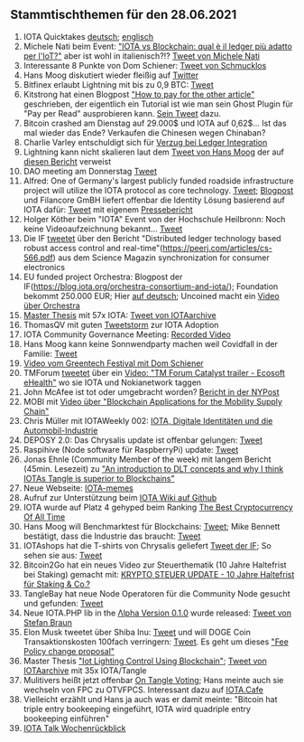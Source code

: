 ## Stammtischthemen für den 28.06.2021

1. IOTA Quicktakes [deutsch](https://youtu.be/53g41w7QZ08); [englisch](https://www.youtube.com/watch?v=Ho2erUrJdbI)
2. Michele Nati beim Event: ["IOTA vs Blockchain: qual è il ledger più adatto per l'IoT?"](https://twitter.com/iota/status/1407242399982698496?s=20) aber ist wohl in italienisch?!? [Tweet von Michele Nati](https://twitter.com/michelenati/status/1407238587905720331?s=20)
3. Interessante 8 Punkte von Dom Schiener: [Tweet von Schmucklos](https://twitter.com/Schmucklos_/status/1407071244026011655?s=20)
4. Hans Moog diskutiert wieder fleißig auf [Twitter](https://twitter.com/hus_qy/status/1407236598249426945?s=20)
5. Bitfinex erlaubt Lightning mit bis zu 0,9 BTC: [Tweet](https://twitter.com/bitfinex/status/1407249431343386625?s=20)
6. Kitstrong hat einen Blogpost ["How to pay for the other article"](https://blog.f-node.de/how-to-pay-for-the-other-article/) geschrieben, der eigentlich ein Tutorial ist wie man sein Ghost Plugin für "Pay per Read" ausprobieren kann. [Sein Tweet](https://twitter.com/KIT_strong_WING/status/1407251973569712129?s=20) dazu.
7. Bitcoin crashed am Dienstag auf 29.000$ und IOTA auf 0,62$... Ist das mal wieder das Ende? Verkaufen die Chinesen wegen Chinaban?
8. Charlie Varley entschuldigt sich für [Verzug bei Ledger Integration](https://iotatalk.org/blog/21-charlie-varley-apologizes-for-lack-of-communication-and-delays-on-ledger-update)
9. Lightning kann nicht skalieren laut dem [Tweet von Hans Moog](https://twitter.com/hus_qy/status/1407658051667214340?s=20) der auf [diesen Bericht](https://medium.com/@jonaldfyookball/mathematical-proof-that-the-lightning-network-cannot-be-a-decentralized-bitcoin-scaling-solution-1b8147650800) verweist
10. DAO meeting am Donnerstag [Tweet](https://twitter.com/Phylo79288735/status/1407612875825287168?s=20)
11. Alfred: One of Germany's largest publicly funded roadside infrastructure project will utilize the IOTA protocol as core technology. [Tweet](https://twitter.com/EtoGruppe/status/1407657717603373058?s=20); [Blogpost](https://www.etogruppe.com/en/news/news-from-eto/project-alfried-will-be-built-on-iota-chrysalis.html) und Filancore GmBH liefert offenbar die Identity Lösung basierend auf IOTA dafür: [Tweet](https://twitter.com/FilancoreGmbH/status/1407667642555568129?s=20) mit eigenem [Pressebericht](https://filancoregmbh.medium.com/press-release-alfried-smart-delineators-7b1a76c9e556)
12. Holger Köther beim "IOTA" Event von der Hochschule Heilbronn: Noch keine Videoaufzeichnung bekannt... [Tweet](https://twitter.com/HolgerKoether/status/1402582722854404097?s=20)
13. Die IF [tweetet](https://twitter.com/iota/status/1408002099162529792?s=20) über den Bericht "Distributed ledger technology based
robust access control and real-time"(https://peerj.com/articles/cs-566.pdf) aus dem Science Magazin
synchronization for consumer electronics
14. EU funded project Orchestra: Blogpost der IF(https://blog.iota.org/orchestra-consortium-and-iota/); Foundation bekommt 250.000 EUR; Hier [auf deutsch](https://iota-einsteiger-guide.de/iota-orchestra-Konsortium.html); Uncoined macht ein [Video über Orchestra](https://www.youtube.com/watch?v=EDZw1KcKCsE)
15. [Master Thesis](https://files.ifi.uzh.ch/CSG/staff/scheid/extern/theses/MA-R-Hy.pdf) mit 57x IOTA: [Tweet von IOTAarchive](https://twitter.com/_iotaarchive/status/1407964460841570304?s=20)
16. ThomasQV mit guten [Tweetstorm](https://twitter.com/TVstedal/status/1407900884848218116?s=20) zur IOTA Adoption
17. IOTA Community Governance Meeting: [Recorded Video](https://www.youtube.com/watch?v=9udv6iPO8Xk)
18. Hans Moog kann keine Sonnwendparty machen weil Covidfall in der Familie: [Tweet](https://twitter.com/hus_qy/status/1408901152838725633?s=20)
19. [Video vom Greentech Festival mit Dom Schiener](https://www.youtube.com/watch?v=d0fKSMp4tIY)
20. TMForum [tweetet](https://twitter.com/tmforumorg/status/1408379877447905283?s=20) über ein [Video: "TM Forum Catalyst trailer - Ecosoft eHealth"](https://www.youtube.com/watch?v=PcOEuzGs7uk) wo sie IOTA und Nokianetwork taggen
21. John McAfee ist tot oder umgebracht worden? [Bericht in der NYPost](https://nypost.com/2021/06/23/john-mcafee-dies-by-suicide-inside-prison-in-barcelona/amp/)
22. MOBI mit [Video über "Blockchain Applications for the Mobility Supply Chain"](https://www.youtube.com/watch?v=GteArwhRUSQ)
23. Chris Müller mit IOTAWeekly 002: [IOTA, Digitale Identitäten und die Automobil-Industrie](https://www.youtube.com/watch?v=bka-z4nQRHU)
24. DEPOSY 2.0: Das Chrysalis update ist offenbar gelungen: [Tweet](https://twitter.com/deposyproject/status/1408472639350390788?s=20)
25. Raspihive (Node software für RaspberryPi) update: [Tweet](https://twitter.com/raspihive/status/1408810788605804556?s=20)
26. Jonas Ehnle (Community Member of the week) mit langem Bericht (45min. Lesezeit) zu ["An introduction to DLT concepts and why I think IOTAs Tangle is superior to Blockchains"](https://jonas-ehnle.medium.com/an-introduction-to-dlt-concepts-and-why-i-think-iotas-tangle-is-superior-to-blockchains-550b69ec86d6)
27. Neue Webseite: [IOTA-memes](https://iotamemes.com/)
28. Aufruf zur Unterstützung beim [IOTA Wiki auf Github](https://github.com/iota-community/iota-wiki)
29. IOTA wurde auf Platz 4 gehyped beim Ranking [The Best Cryptocurrency Of All Time](https://www.ranker.com/list/best-cryptocurrency/ranker-tech9)
30. Hans Moog will Benchmarktest für Blockchains: [Tweet](https://twitter.com/hus_qy/status/1408945984617562116?s=20); Mike Bennett bestätigt, dass die Industrie das braucht: [Tweet](https://twitter.com/MikeHypercube/status/1409221613862670340?s=20)
31. IOTAshops hat die T-shirts von Chrysalis geliefert [Tweet der IF](https://twitter.com/iota/status/1408069164191809549?s=20); So sehen sie aus: [Tweet](https://twitter.com/2779530283Mi/status/1409088629935427585?s=20)
32. Bitcoin2Go hat ein neues Video zur Steuerthematik (10 Jahre Haltefrist bei Staking) gemacht mit: [KRYPTO STEUER UPDATE - 10 Jahre Haltefrist für Staking & Co.?](https://www.youtube.com/watch?v=zdh5mDUtKt0)
33. TangleBay hat neue Node Operatoren für die Community Node gesucht und gefunden: [Tweet](https://twitter.com/TANGLEBAY/status/1409207565284741126?s=20)
34. Neue IOTA.PHP lib in the [Λlpha Version 0.1.0](https://github.com/iota-community/iota.php) wurde released: [Tweet von Stefan Braun](https://twitter.com/IOTAphp/status/1409468438721011714?s=20)
35. Elon Musk tweetet über Shiba Inu: [Tweet](https://twitter.com/elonmusk/status/1408380216653844480?s=20) und will DOGE Coin Transaktionskosten 100fach verringern: [Tweet](https://twitter.com/elonmusk/status/1409372298029584385?s=20). Es geht um dieses ["Fee Policy change proposal"](https://www.reddit.com/r/dogecoindev/comments/o94p6j/fee_policy_change_proposal/)
36. Master Thesis ["Iot Lighting Control Using Blockchain"](https://t.co/hRoT1SxToN?amp=1); [Tweet von IOTAarchive](https://twitter.com/_iotaarchive/status/1409405453457571841?s=20) mit 35x IOTA/Tangle 
37. Mulitivers heißt jetzt offenbar [On Tangle Voting](https://iota.cafe/t/on-tangle-voting-with-fpcs/1218); Hans meinte auch sie wechseln von FPC zu OTVFPCS. Interessant dazu auf [IOTA.Cafe](https://iota.cafe/t/race-otv/1217)
38. Vielleicht erzählt und Hans ja auch was er damit meinte: "Bitcoin hat triple entry bookeeping eingeführt, IOTA wird quadriple entry bookeeping einführen"
39. [IOTA Talk Wochenrückblick](https://www.iota-talk.com/index.php?article/94-wochenr%C3%BCckblick-vom-20-bis-26-juni-2021/)
